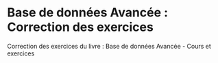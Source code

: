 # Base de données Avancée : Correction des exercices
Correction des exercices du livre : Base de données Avancée - Cours et exercices 
